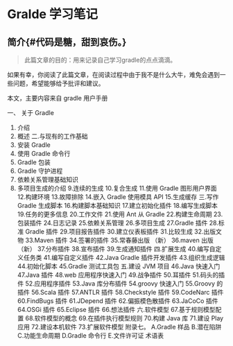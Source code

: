 

Gralde 学习笔记
====

简介{#代码是糖，甜到哀伤。}
----



> 此篇文章的目的：用来记录自己学习gradle的点点滴滴。

如果有幸，你阅读了此篇文章，在阅读过程中由于我不是什么大牛，难免会遇到一些问题，希望能够给予批评和建议。


本文，主要内容来自 gradle 用户手册


一、 关于 Gradle
1. 介绍
2. 概述
二.与现有的工作基础
3. 安装 Gradle
4. 使用 Gradle 命令行
5. Gradle 包装
6. Gradle 守护进程
7. 依赖关系管理基础知识
8. 多项目生成的介绍
9.连续的生成
10.复合生成
11.使用 Gradle 图形用户界面
12.构建环境
13.故障排除
14.嵌入 Gradle 使用模具 API
15.生成缓存
三.写作 Gradle 生成脚本
16.构建脚本基础知识
17.建立初始化插件
18.编写生成脚本
19.任务的更多信息
20.工作文件
21.使用 Ant 从 Gradle
22.构建生命周期
23.包装插件
24.日志记录
25.依赖关系管理
26.多项目生成
27.Gradle 插件
28.标准 Gradle 插件
29.项目报告插件
30.建立仪表板插件
31.比较生成
32.出版文物
33.Maven 插件
34.签署的插件
35.常春藤出版 （新）
36.maven 出版 （新）
37.分布插件
38.宣布插件
39.生成通知插件
四.扩展生成
40.编写自定义任务类
41.编写自定义插件
42.Java Gradle 插件开发插件
43.组织生成逻辑
44.初始化脚本
45.Gradle 测试工具包
五.建设 JVM 项目
46.Java 快速入门
47.Java 插件
48.web 应用程序快速入门
49.战争插件
50.耳插件
51.码头的插件
52.应用程序插件
53.Java 库分布插件
54.groovy 快速入门
55.Groovy 的插件
56.Scala 插件
57.ANTLR 插件
58.Checkstyle 插件
59.CodeNarc 插件
60.FindBugs 插件
61.JDepend 插件
62.偏振模色散插件
63.JaCoCo 插件
64.OSGi 插件
65.Eclipse 插件
66.想法插件
六.软件模型
67.基于规则模型配置
68.软件模型的概念
69.在插件执行模型规则
70.构建 Java 库
71.建设 Play 应用
72.建设本机软件
73.扩展软件模型
附录七。
A.Gradle 样品
B.潜在陷阱
C.功能生命周期
D.Gradle 命令行
E.文件许可证
术语表